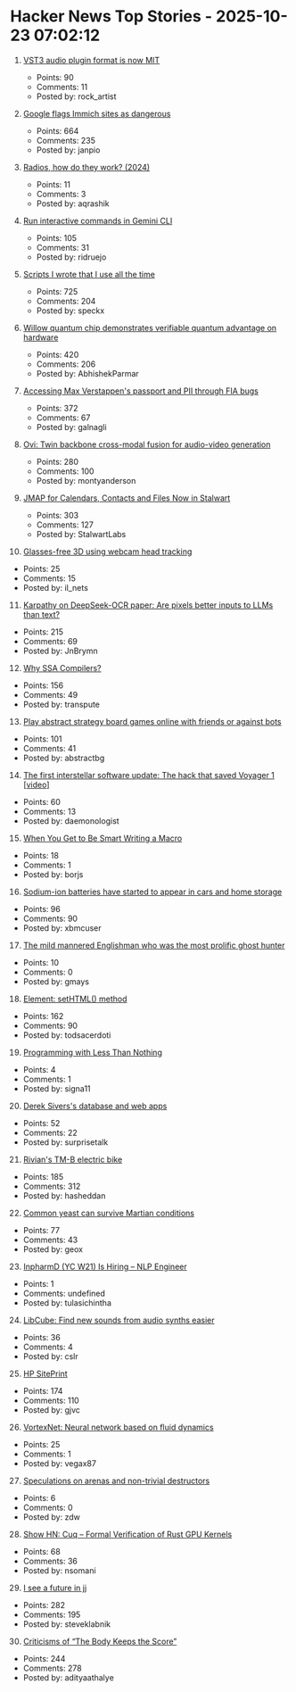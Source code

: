 # Hacker News Top Stories - 2025-10-23 07:02:12

1. [VST3 audio plugin format is now MIT](https://forums.steinberg.net/t/vst-3-8-0-sdk-released/1011988)
   - Points: 90
   - Comments: 11
   - Posted by: rock_artist

2. [Google flags Immich sites as dangerous](https://immich.app/blog/google-flags-immich-as-dangerous)
   - Points: 664
   - Comments: 235
   - Posted by: janpio

3. [Radios, how do they work? (2024)](https://lcamtuf.substack.com/p/radios-how-do-they-work)
   - Points: 11
   - Comments: 3
   - Posted by: aqrashik

4. [Run interactive commands in Gemini CLI](https://developers.googleblog.com/en/say-hello-to-a-new-level-of-interactivity-in-gemini-cli/)
   - Points: 105
   - Comments: 31
   - Posted by: ridruejo

5. [Scripts I wrote that I use all the time](https://evanhahn.com/scripts-i-wrote-that-i-use-all-the-time/)
   - Points: 725
   - Comments: 204
   - Posted by: speckx

6. [Willow quantum chip demonstrates verifiable quantum advantage on hardware](https://blog.google/technology/research/quantum-echoes-willow-verifiable-quantum-advantage/)
   - Points: 420
   - Comments: 206
   - Posted by: AbhishekParmar

7. [Accessing Max Verstappen's passport and PII through FIA bugs](https://ian.sh/fia)
   - Points: 372
   - Comments: 67
   - Posted by: galnagli

8. [Ovi: Twin backbone cross-modal fusion for audio-video generation](https://github.com/character-ai/Ovi)
   - Points: 280
   - Comments: 100
   - Posted by: montyanderson

9. [JMAP for Calendars, Contacts and Files Now in Stalwart](https://stalw.art/blog/jmap-collaboration/)
   - Points: 303
   - Comments: 127
   - Posted by: StalwartLabs

10. [Glasses-free 3D using webcam head tracking](https://assetstore.unity.com/packages/tools/camera/vr-without-glasses-for-webgl-332314)
   - Points: 25
   - Comments: 15
   - Posted by: il_nets

11. [Karpathy on DeepSeek-OCR paper: Are pixels better inputs to LLMs than text?](https://twitter.com/karpathy/status/1980397031542989305)
   - Points: 215
   - Comments: 69
   - Posted by: JnBrymn

12. [Why SSA Compilers?](https://mcyoung.xyz/2025/10/21/ssa-1/)
   - Points: 156
   - Comments: 49
   - Posted by: transpute

13. [Play abstract strategy board games online with friends or against bots](https://abstractboardgames.com/)
   - Points: 101
   - Comments: 41
   - Posted by: abstractbg

14. [The first interstellar software update: The hack that saved Voyager 1 [video]](https://www.youtube.com/watch?v=p0K7u3B_8rY)
   - Points: 60
   - Comments: 13
   - Posted by: daemonologist

15. [When You Get to Be Smart Writing a Macro](https://tonsky.me/blog/hashp/)
   - Points: 18
   - Comments: 1
   - Posted by: borjs

16. [Sodium-ion batteries have started to appear in cars and home storage](https://cleantechnica.com/2025/10/22/the-sodium-ion-battery-revolution-has-started/)
   - Points: 96
   - Comments: 90
   - Posted by: xbmcuser

17. [The mild mannered Englishman who was the most prolific ghost hunter](https://lithub.com/the-mild-mannered-englishman-who-was-the-worlds-most-prolific-ghost-hunter/)
   - Points: 10
   - Comments: 0
   - Posted by: gmays

18. [Element: setHTML() method](https://developer.mozilla.org/en-US/docs/Web/API/Element/setHTML)
   - Points: 162
   - Comments: 90
   - Posted by: todsacerdoti

19. [Programming with Less Than Nothing](https://joshmoody.org/blog/programming-with-less-than-nothing/)
   - Points: 4
   - Comments: 1
   - Posted by: signa11

20. [Derek Sivers's database and web apps](https://github.com/sivers/sivers)
   - Points: 52
   - Comments: 22
   - Posted by: surprisetalk

21. [Rivian's TM-B electric bike](https://www.theverge.com/news/804157/rivian-tm-b-electric-bike-price-specs-helmet-quad)
   - Points: 185
   - Comments: 312
   - Posted by: hasheddan

22. [Common yeast can survive Martian conditions](https://phys.org/news/2025-10-common-yeast-survive-martian-conditions.html)
   - Points: 77
   - Comments: 43
   - Posted by: geox

23. [InpharmD (YC W21) Is Hiring – NLP Engineer](https://inpharmd.com/jobs/inpharmd-is-hiring-ai-ml-engineer)
   - Points: 1
   - Comments: undefined
   - Posted by: tulasichintha

24. [LibCube: Find new sounds from audio synths easier](https://github.com/cslr/libcube-public/wiki)
   - Points: 36
   - Comments: 4
   - Posted by: cslr

25. [HP SitePrint](https://www.hp.com/us-en/printers/site-print/layout-robot.html)
   - Points: 174
   - Comments: 110
   - Posted by: gjvc

26. [VortexNet: Neural network based on fluid dynamics](https://github.com/samim23/vortexnet)
   - Points: 25
   - Comments: 1
   - Posted by: vegax87

27. [Speculations on arenas and non-trivial destructors](https://nullprogram.com/blog/2025/10/16/)
   - Points: 6
   - Comments: 0
   - Posted by: zdw

28. [Show HN: Cuq – Formal Verification of Rust GPU Kernels](https://github.com/neelsomani/cuq)
   - Points: 68
   - Comments: 36
   - Posted by: nsomani

29. [I see a future in jj](https://steveklabnik.com/writing/i-see-a-future-in-jj/)
   - Points: 282
   - Comments: 195
   - Posted by: steveklabnik

30. [Criticisms of “The Body Keeps the Score”](https://josepheverettwil.substack.com/p/the-body-keeps-the-score-is-bullshit)
   - Points: 244
   - Comments: 278
   - Posted by: adityaathalye

